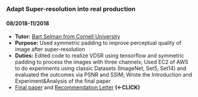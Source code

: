 


### Adapt Super-resolution into real production  
#### 08/2018-11/2018
- **Tutor:** [Bart Selman from Cornell University](http://www.cs.cornell.edu/selman/) 
- **Purpose:** Used symmetric padding to improve perceptual quality of image after super-resolution   
- **Duties:** Edited code to realize VDSR using tensorflow and symmetric padding to process the images with three channels; Used EC2 of AWS to do experiments using classic Datasets (ImageNet, Set5, Set14) and evaluated the outcomes via PSNR and SSIM; Wrote the Introduction and Experiment&Analysis of the final paper
- [Final paper](https://github.com/JasonWang0808/paper_reading/blob/master/Super-resolution-final.pdf) and [Recommendation Letter](https://github.com/JasonWang0808/paper_reading/blob/master/RL.jpg) **(<-CLICK)**
